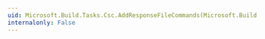 ```yaml
---
uid: Microsoft.Build.Tasks.Csc.AddResponseFileCommands(Microsoft.Build.Tasks.CommandLineBuilderExtension)
internalonly: False
---
```

